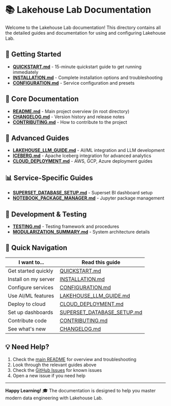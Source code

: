# 📚 Lakehouse Lab Documentation

Welcome to the Lakehouse Lab documentation! This directory contains all the detailed guides and documentation for using and configuring Lakehouse Lab.

## 🚀 Getting Started

- **[QUICKSTART.md](QUICKSTART.md)** - 15-minute quickstart guide to get running immediately
- **[INSTALLATION.md](INSTALLATION.md)** - Complete installation options and troubleshooting
- **[CONFIGURATION.md](CONFIGURATION.md)** - Service configuration and presets

## 📖 Core Documentation

- **[README.md](../README.md)** - Main project overview (in root directory)
- **[CHANGELOG.md](CHANGELOG.md)** - Version history and release notes
- **[CONTRIBUTING.md](CONTRIBUTING.md)** - How to contribute to the project

## 🔧 Advanced Guides

- **[LAKEHOUSE_LLM_GUIDE.md](LAKEHOUSE_LLM_GUIDE.md)** - AI/ML integration and LLM development
- **[ICEBERG.md](ICEBERG.md)** - Apache Iceberg integration for advanced analytics
- **[CLOUD_DEPLOYMENT.md](CLOUD_DEPLOYMENT.md)** - AWS, GCP, Azure deployment guides

## 📊 Service-Specific Guides

- **[SUPERSET_DATABASE_SETUP.md](SUPERSET_DATABASE_SETUP.md)** - Superset BI dashboard setup
- **[NOTEBOOK_PACKAGE_MANAGER.md](NOTEBOOK_PACKAGE_MANAGER.md)** - Jupyter package management

## 🔬 Development & Testing

- **[TESTING.md](TESTING.md)** - Testing framework and procedures
- **[MODULARIZATION_SUMMARY.md](MODULARIZATION_SUMMARY.md)** - System architecture details

## 🎯 Quick Navigation

| I want to... | Read this guide |
|---------------|-----------------|
| Get started quickly | [QUICKSTART.md](QUICKSTART.md) |
| Install on my server | [INSTALLATION.md](INSTALLATION.md) |
| Configure services | [CONFIGURATION.md](CONFIGURATION.md) |
| Use AI/ML features | [LAKEHOUSE_LLM_GUIDE.md](LAKEHOUSE_LLM_GUIDE.md) |
| Deploy to cloud | [CLOUD_DEPLOYMENT.md](CLOUD_DEPLOYMENT.md) |
| Set up dashboards | [SUPERSET_DATABASE_SETUP.md](SUPERSET_DATABASE_SETUP.md) |
| Contribute code | [CONTRIBUTING.md](CONTRIBUTING.md) |
| See what's new | [CHANGELOG.md](CHANGELOG.md) |

## 💡 Need Help?

1. Check the [main README](../README.md) for overview and troubleshooting
2. Look through the relevant guides above
3. Check the [GitHub Issues](https://github.com/karstom/lakehouse-lab/issues) for known issues
4. Open a new issue if you need help

---

**Happy Learning!** 🎓 The documentation is designed to help you master modern data engineering with Lakehouse Lab.